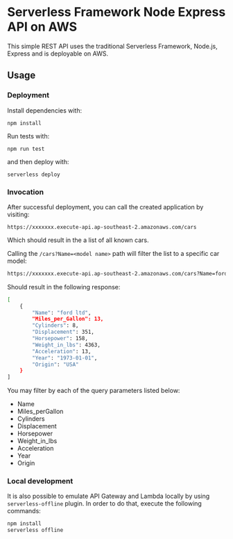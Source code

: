 <!--
title: 'Simple Serverless API'
description: 'This simple REST API uses the traditional Serverless Framework, Node.js, Express and is deployable on AWS.'
layout: Doc
framework: v3
platform: AWS
language: nodeJS
priority: 1
-->

# Serverless Framework Node Express API on AWS

This simple REST API uses the traditional Serverless Framework, Node.js, Express and is deployable on AWS.

## Usage

### Deployment

Install dependencies with:

```
npm install
```

Run tests with:

```
npm run test
```

and then deploy with:

```
serverless deploy
```

### Invocation

After successful deployment, you can call the created application by visiting:

```
https://xxxxxxx.execute-api.ap-southeast-2.amazonaws.com/cars
```

Which should result in the a list of all known cars.

Calling the `/cars?Name=<model name>` path will filter the list to a specific car model:

```bash
https://xxxxxxx.execute-api.ap-southeast-2.amazonaws.com/cars?Name=ford ltd
```

Should result in the following response:

```bash
[
    {
        "Name": "ford ltd",
        "Miles_per_Gallon": 13,
        "Cylinders": 8,
        "Displacement": 351,
        "Horsepower": 158,
        "Weight_in_lbs": 4363,
        "Acceleration": 13,
        "Year": "1973-01-01",
        "Origin": "USA"
    }
]
```

You may filter by each of the query parameters listed below:

- Name
- Miles_perGallon
- Cylinders
- Displacement
- Horsepower
- Weight_in_lbs
- Acceleration
- Year
- Origin

### Local development

It is also possible to emulate API Gateway and Lambda locally by using `serverless-offline` plugin. In order to do that, execute the following commands:

```bash
npm install
serverless offline
```
